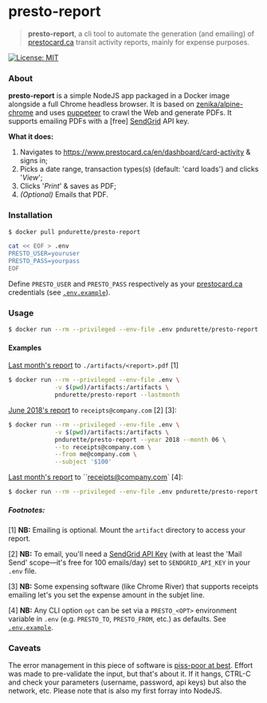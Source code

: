 # presto-report

>  **presto-report**, a cli tool to automate the generation (and emailing) of [prestocard.ca](https://www.prestocard.ca) transit activity reports, mainly for expense purposes.

[![License: MIT](https://img.shields.io/badge/License-MIT-yellow.svg)](https://opensource.org/licenses/MIT)

### About

**presto-report** is a simple NodeJS app packaged in a Docker image alongside a full Chrome headless browser. It is based on [zenika/alpine-chrome](https://github.com/Zenika/alpine-chrome) and uses [puppeteer](https://github.com/GoogleChrome/puppeteer) to crawl the Web and generate PDFs. It supports emailing PDFs with a [free] [SendGrid](https://sendgrid.com) API key.

**What it does:**

1. Navigates to https://www.prestocard.ca/en/dashboard/card-activity & signs in;
2. Picks a date range, transaction types(s) (default: 'card loads') and clicks '*View*';
3. Clicks '*Print*' & saves as PDF;
4. *(Optional)* Emails that PDF.



### Installation

```bash
$ docker pull pndurette/presto-report
```

```bash
cat << EOF > .env
PRESTO_USER=youruser
PRESTO_PASS=yourpass
EOF
```

Define `PRESTO_USER` and `PRESTO_PASS` respectively as your [prestocard.ca](https://www.prestocard.ca/) credentials (see [`.env.example`](.env.example)). 



### Usage

```bash
$ docker run --rm --privileged --env-file .env pndurette/presto-report --help
```

#### Examples

<u>Last month's report</u> to `./artifacts/<report>.pdf` [1]

```bash
$ docker run --rm --privileged --env-file .env \
             -v $(pwd)/artifacts:/artifacts \
             pndurette/presto-report --lastmonth
```

<u>June 2018's report</u> to `receipts@company.com` [2] [3]:

```bash
$ docker run --rm --privileged --env-file .env \
             -v $(pwd)/artifacts:/artifacts \
             pndurette/presto-report --year 2018 --month 06 \
             --to receipts@company.com \
             --from me@company.com \
             --subject '$100'
```

<u>Last month's report</u> to ``receipts@company.com` [4]:

```bash
$ docker run --rm --privileged --env-file .env pndurette/presto-report --lastmonth
```



##### Footnotes:

[1] **NB:** Emailing is optional. Mount the `artifact` directory to access your report.

[2] **NB:** To email, you'll need a [SendGrid API Key](https://sendgrid.com/pricing/) (with at least the 'Mail Send' scope—it's free for 100 emails/day) set to `SENDGRID_API_KEY` in your `.env` file.

[3] **NB:** Some expensing software (like Chrome River) that supports receipts emailing let's you set the expense amount in the subjet line.

[4] **NB:** Any CLI option `opt` can be set via a  `PRESTO_<OPT>` environment variable in `.env` (e.g. `PRESTO_TO`, `PRESTO_FROM`, etc.) as defaults. See [`.env.example`](.env.example).



### Caveats 

The error management in this piece of software is <u>piss-poor at best</u>. Effort was made to pre-validate the input, but that's about it. If it hangs, CTRL-C and check your parameters (username, password, api keys) but also the network, etc. Please note that is also my first forray into NodeJS. 